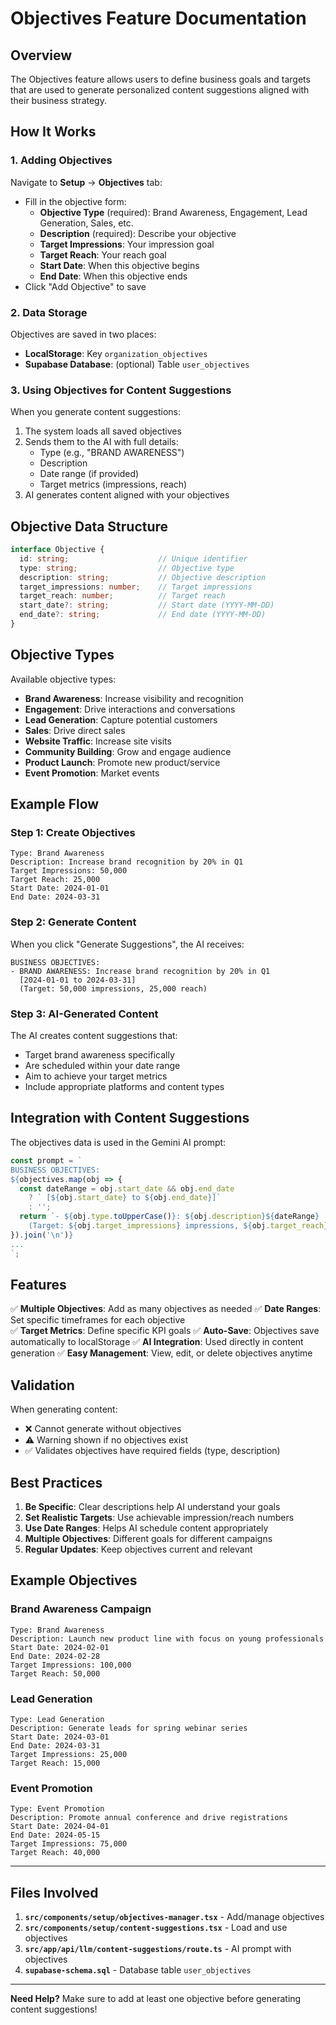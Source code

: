 # Objectives Feature Documentation

## Overview

The Objectives feature allows users to define business goals and targets that are used to generate personalized content suggestions aligned with their business strategy.

## How It Works

### 1. Adding Objectives

Navigate to **Setup** → **Objectives** tab:
- Fill in the objective form:
  - **Objective Type** (required): Brand Awareness, Engagement, Lead Generation, Sales, etc.
  - **Description** (required): Describe your objective
  - **Target Impressions**: Your impression goal
  - **Target Reach**: Your reach goal  
  - **Start Date**: When this objective begins
  - **End Date**: When this objective ends
- Click "Add Objective" to save

### 2. Data Storage

Objectives are saved in two places:
- **LocalStorage**: Key `organization_objectives`
- **Supabase Database**: (optional) Table `user_objectives`

### 3. Using Objectives for Content Suggestions

When you generate content suggestions:
1. The system loads all saved objectives
2. Sends them to the AI with full details:
   - Type (e.g., "BRAND AWARENESS")
   - Description
   - Date range (if provided)
   - Target metrics (impressions, reach)
3. AI generates content aligned with your objectives

## Objective Data Structure

```typescript
interface Objective {
  id: string;                    // Unique identifier
  type: string;                  // Objective type
  description: string;           // Objective description
  target_impressions: number;    // Target impressions
  target_reach: number;          // Target reach
  start_date?: string;           // Start date (YYYY-MM-DD)
  end_date?: string;             // End date (YYYY-MM-DD)
}
```

## Objective Types

Available objective types:
- **Brand Awareness**: Increase visibility and recognition
- **Engagement**: Drive interactions and conversations
- **Lead Generation**: Capture potential customers
- **Sales**: Drive direct sales
- **Website Traffic**: Increase site visits
- **Community Building**: Grow and engage audience
- **Product Launch**: Promote new product/service
- **Event Promotion**: Market events

## Example Flow

### Step 1: Create Objectives
```
Type: Brand Awareness
Description: Increase brand recognition by 20% in Q1
Target Impressions: 50,000
Target Reach: 25,000
Start Date: 2024-01-01
End Date: 2024-03-31
```

### Step 2: Generate Content
When you click "Generate Suggestions", the AI receives:
```
BUSINESS OBJECTIVES:
- BRAND AWARENESS: Increase brand recognition by 20% in Q1 
  [2024-01-01 to 2024-03-31] 
  (Target: 50,000 impressions, 25,000 reach)
```

### Step 3: AI-Generated Content
The AI creates content suggestions that:
- Target brand awareness specifically
- Are scheduled within your date range
- Aim to achieve your target metrics
- Include appropriate platforms and content types

## Integration with Content Suggestions

The objectives data is used in the Gemini AI prompt:

```javascript
const prompt = `
BUSINESS OBJECTIVES:
${objectives.map(obj => {
  const dateRange = obj.start_date && obj.end_date 
    ? ` [${obj.start_date} to ${obj.end_date}]` 
    : '';
  return `- ${obj.type.toUpperCase()}: ${obj.description}${dateRange} 
    (Target: ${obj.target_impressions} impressions, ${obj.target_reach} reach)`;
}).join('\n')}
...
`;
```

## Features

✅ **Multiple Objectives**: Add as many objectives as needed
✅ **Date Ranges**: Set specific timeframes for each objective  
✅ **Target Metrics**: Define specific KPI goals
✅ **Auto-Save**: Objectives save automatically to localStorage
✅ **AI Integration**: Used directly in content generation
✅ **Easy Management**: View, edit, or delete objectives anytime

## Validation

When generating content:
- ❌ Cannot generate without objectives
- ⚠️ Warning shown if no objectives exist
- ✅ Validates objectives have required fields (type, description)

## Best Practices

1. **Be Specific**: Clear descriptions help AI understand your goals
2. **Set Realistic Targets**: Use achievable impression/reach numbers
3. **Use Date Ranges**: Helps AI schedule content appropriately  
4. **Multiple Objectives**: Different goals for different campaigns
5. **Regular Updates**: Keep objectives current and relevant

## Example Objectives

### Brand Awareness Campaign
```
Type: Brand Awareness
Description: Launch new product line with focus on young professionals
Start Date: 2024-02-01
End Date: 2024-02-28
Target Impressions: 100,000
Target Reach: 50,000
```

### Lead Generation
```
Type: Lead Generation  
Description: Generate leads for spring webinar series
Start Date: 2024-03-01
End Date: 2024-03-31
Target Impressions: 25,000
Target Reach: 15,000
```

### Event Promotion
```
Type: Event Promotion
Description: Promote annual conference and drive registrations
Start Date: 2024-04-01
End Date: 2024-05-15
Target Impressions: 75,000
Target Reach: 40,000
```

---

## Files Involved

1. **`src/components/setup/objectives-manager.tsx`** - Add/manage objectives
2. **`src/components/setup/content-suggestions.tsx`** - Load and use objectives
3. **`src/app/api/llm/content-suggestions/route.ts`** - AI prompt with objectives
4. **`supabase-schema.sql`** - Database table `user_objectives`

---

**Need Help?** Make sure to add at least one objective before generating content suggestions!


